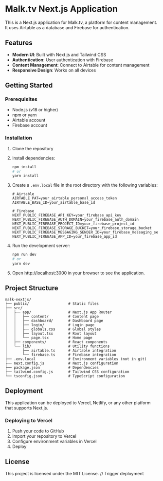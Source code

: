 # Malk.tv Next.js Application

This is a Next.js application for Malk.tv, a platform for content management. It uses Airtable as a database and Firebase for authentication.

## Features

- **Modern UI**: Built with Next.js and Tailwind CSS
- **Authentication**: User authentication with Firebase
- **Content Management**: Connect to Airtable for content management
- **Responsive Design**: Works on all devices

## Getting Started

### Prerequisites

- Node.js (v18 or higher)
- npm or yarn
- Airtable account
- Firebase account

### Installation

1. Clone the repository
2. Install dependencies:
   ```bash
   npm install
   # or
   yarn install
   ```

3. Create a `.env.local` file in the root directory with the following variables:
   ```
   # Airtable
   AIRTABLE_PAT=your_airtable_personal_access_token
   AIRTABLE_BASE_ID=your_airtable_base_id

   # Firebase
   NEXT_PUBLIC_FIREBASE_API_KEY=your_firebase_api_key
   NEXT_PUBLIC_FIREBASE_AUTH_DOMAIN=your_firebase_auth_domain
   NEXT_PUBLIC_FIREBASE_PROJECT_ID=your_firebase_project_id
   NEXT_PUBLIC_FIREBASE_STORAGE_BUCKET=your_firebase_storage_bucket
   NEXT_PUBLIC_FIREBASE_MESSAGING_SENDER_ID=your_firebase_messaging_sender_id
   NEXT_PUBLIC_FIREBASE_APP_ID=your_firebase_app_id
   ```

4. Run the development server:
   ```bash
   npm run dev
   # or
   yarn dev
   ```

5. Open [http://localhost:3000](http://localhost:3000) in your browser to see the application.

## Project Structure

```
malk-nextjs/
├── public/                  # Static files
├── src/
│   ├── app/                 # Next.js App Router
│   │   ├── content/         # Content page
│   │   ├── dashboard/       # Dashboard page
│   │   ├── login/           # Login page
│   │   ├── globals.css      # Global styles
│   │   ├── layout.tsx       # Root layout
│   │   └── page.tsx         # Home page
│   ├── components/          # React components
│   └── lib/                 # Utility functions
│       ├── airtable.ts      # Airtable integration
│       └── firebase.ts      # Firebase integration
├── .env.local               # Environment variables (not in git)
├── next.config.js           # Next.js configuration
├── package.json             # Dependencies
├── tailwind.config.js       # Tailwind CSS configuration
└── tsconfig.json            # TypeScript configuration
```

## Deployment

This application can be deployed to Vercel, Netlify, or any other platform that supports Next.js.

### Deploying to Vercel

1. Push your code to GitHub
2. Import your repository to Vercel
3. Configure environment variables in Vercel
4. Deploy

## License

This project is licensed under the MIT License. // Trigger deployment
